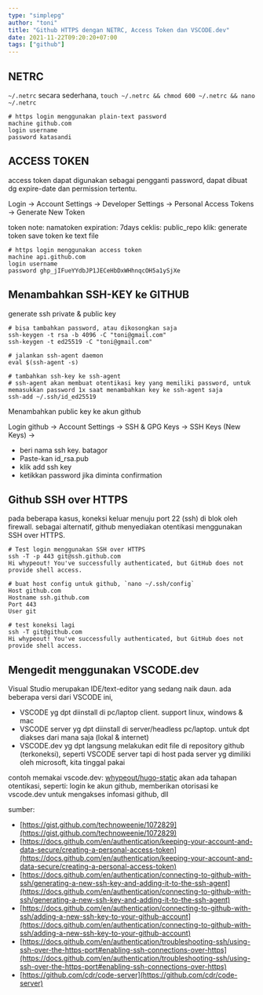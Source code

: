 ```yaml
---
type: "simplepg"
author: "toni"
title: "Github HTTPS dengan NETRC, Access Token dan VSCODE.dev"
date: 2021-11-22T09:20:20+07:00
tags: ["github"]
---
```


## NETRC

`~/.netrc` secara sederhana, `touch ~/.netrc && chmod 600 ~/.netrc && nano ~/.netrc`

```
# https login menggunakan plain-text password
machine github.com
login username
password katasandi
```

## ACCESS TOKEN

access token dapat digunakan sebagai pengganti password, dapat dibuat dg expire-date dan permission tertentu.

Login -> Account Settings -> Developer Settings -> Personal Access Tokens -> Generate New Token

token note: namatoken
expiration: 7days
ceklis: public_repo
klik: generate token
save token ke text file

```
# https login menggunakan access token
machine api.github.com
login username
password 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
```

## Menambahkan SSH-KEY ke GITHUB

generate ssh private & public key

```
# bisa tambahkan password, atau dikosongkan saja
ssh-keygen -t rsa -b 4096 -C "toni@gmail.com"
ssh-keygen -t ed25519 -C "toni@gmail.com"

# jalankan ssh-agent daemon
eval $(ssh-agent -s)

# tambahkan ssh-key ke ssh-agent
# ssh-agent akan membuat otentikasi key yang memiliki password, untuk memasukkan password 1x saat menambahkan key ke ssh-agent saja
ssh-add ~/.ssh/id_ed25519
```

Menambahkan public key ke akun github

Login github -> Account Settings -> SSH & GPG Keys -> SSH Keys (New Keys) ->
- beri nama ssh key. batagor
- Paste-kan id_rsa.pub
- klik add ssh key
- ketikkan password jika diminta confirmation


## Github SSH over HTTPS

pada beberapa kasus, koneksi keluar menuju port 22 (ssh) di blok oleh firewall.
sebagai alternatif, github menyediakan otentikasi menggunakan SSH over HTTPS.

```
# Test login menggunakan SSH over HTTPS
ssh -T -p 443 git@ssh.github.com
Hi whypeout! You've successfully authenticated, but GitHub does not provide shell access.

# buat host config untuk github, `nano ~/.ssh/config`
Host github.com
Hostname ssh.github.com
Port 443
User git

# test koneksi lagi
ssh -T git@github.com
Hi whypeout! You've successfully authenticated, but GitHub does not provide shell access.
```

## Mengedit menggunakan VSCODE.dev

Visual Studio merupakan IDE/text-editor yang sedang naik daun. ada beberapa versi dari VSCODE ini,
- VSCODE yg dpt diinstall di pc/laptop client. support linux, windows & mac
- VSCODE server yg dpt diinstall di server/headless pc/laptop. untuk dpt diakses dari mana saja (lokal & internet)
- VSCODE.dev yg dpt langsung melakukan edit file di repository github (terkoneksi), seperti VSCODE server tapi di host pada server yg dimiliki oleh microsoft, kita tinggal pakai

contoh memakai vscode.dev: [whypeout/hugo-static](vscode.dev/github.com/hugo-static)
akan ada tahapan otentikasi, seperti: login ke akun github, memberikan otorisasi ke vscode.dev untuk mengakses infomasi github, dll


sumber:
- [https://gist.github.com/technoweenie/1072829](https://gist.github.com/technoweenie/1072829)
- [https://docs.github.com/en/authentication/keeping-your-account-and-data-secure/creating-a-personal-access-token](https://docs.github.com/en/authentication/keeping-your-account-and-data-secure/creating-a-personal-access-token)
- [https://docs.github.com/en/authentication/connecting-to-github-with-ssh/generating-a-new-ssh-key-and-adding-it-to-the-ssh-agent](https://docs.github.com/en/authentication/connecting-to-github-with-ssh/generating-a-new-ssh-key-and-adding-it-to-the-ssh-agent)
- [https://docs.github.com/en/authentication/connecting-to-github-with-ssh/adding-a-new-ssh-key-to-your-github-account](https://docs.github.com/en/authentication/connecting-to-github-with-ssh/adding-a-new-ssh-key-to-your-github-account)
- [https://docs.github.com/en/authentication/troubleshooting-ssh/using-ssh-over-the-https-port#enabling-ssh-connections-over-https](https://docs.github.com/en/authentication/troubleshooting-ssh/using-ssh-over-the-https-port#enabling-ssh-connections-over-https)
- [https://github.com/cdr/code-server](https://github.com/cdr/code-server)